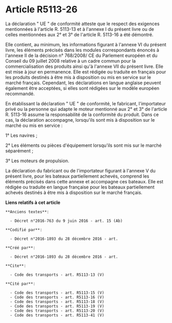 # Article R5113-26

La déclaration " UE " de conformité atteste que le respect des exigences mentionnées à l'article R. 5113-13 et à l'annexe I
du présent livre ou de celles mentionnées aux 2° et 3° de l'article R. 5113-16 a été démontré. 

Elle contient, au minimum, les informations figurant à l'annexe VI du présent livre, les éléments précisés dans les modules
correspondants énoncés à l'annexe II de la décision n° 768/2008/ CE du Parlement européen et du Conseil du 09 juillet 2008
relative à un cadre commun pour la commercialisation des produits ainsi qu'à l'annexe VII du présent livre. Elle est mise à
jour en permanence. Elle est rédigée ou traduite en français pour les produits destinés à être mis à disposition ou mis en
service sur le marché français. Cependant, les déclarations en langue anglaise peuvent également être acceptées, si elles
sont rédigées sur le modèle européen recommandé. 

En établissant la déclaration " UE " de conformité, le fabricant, l'importateur privé ou la personne qui adapte le moteur
mentionné aux 2° et 3° de l'article R. 5113-16 assume la responsabilité de la conformité du produit. Dans ce cas, la
déclaration accompagne, lorsqu'ils sont mis à disposition sur le marché ou mis en service : 

1° Les navires ; 

2° Les éléments ou pièces d'équipement lorsqu'ils sont mis sur le marché séparément ; 

3° Les moteurs de propulsion. 

La déclaration du fabricant ou de l'importateur figurant à l'annexe V du présent livre, pour les bateaux partiellement
achevés, comprend les éléments précisés dans cette annexe et accompagne ces bateaux. Elle est rédigée ou traduite en langue
française pour les bateaux partiellement achevés destinés à être mis à disposition sur le marché français.

**Liens relatifs à cet article**

	**Anciens textes**:

	  - Décret n°2016-763 du 9 juin 2016 - art. 15 (Ab)

	**Codifié par**:

	  - Décret n°2016-1893 du 28 décembre 2016 - art.

	**Créé par**:

	  - Décret n°2016-1893 du 28 décembre 2016 - art.

	**Cite**:

	  - Code des transports - art. R5113-13 (V)

	**Cité par**:

	  - Code des transports - art. R5113-15 (V)
	  - Code des transports - art. R5113-16 (V)
	  - Code des transports - art. R5113-18 (V)
	  - Code des transports - art. R5113-19 (V)
	  - Code des transports - art. R5113-20 (V)
	  - Code des transports - art. R5113-41 (V)
